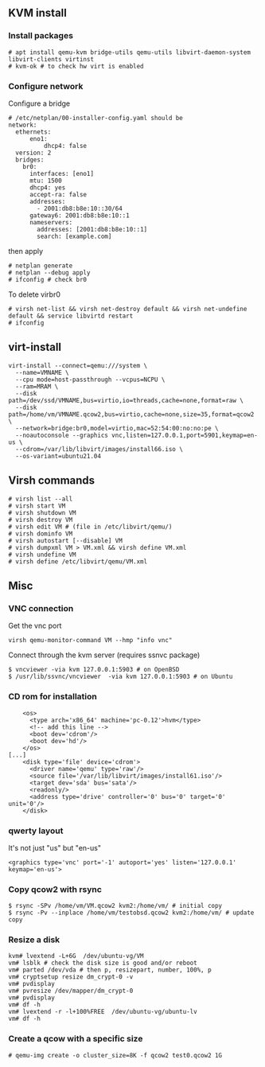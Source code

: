 ## KVM install

### Install packages

~~~
# apt install qemu-kvm bridge-utils qemu-utils libvirt-daemon-system libvirt-clients virtinst
# kvm-ok # to check hw virt is enabled
~~~

### Configure network

Configure a bridge

~~~
# /etc/netplan/00-installer-config.yaml should be
network:
  ethernets:
      eno1:
          dhcp4: false
  version: 2
  bridges:
    br0:
      interfaces: [eno1]
      mtu: 1500
      dhcp4: yes
      accept-ra: false
      addresses:
        - 2001:db8:b8e:10::30/64
      gateway6: 2001:db8:b8e:10::1
      nameservers:
        addresses: [2001:db8:b8e:10::1]
        search: [example.com]
~~~

then apply

~~~
# netplan generate
# netplan --debug apply
# ifconfig # check br0
~~~

To delete virbr0

~~~
# virsh net-list && virsh net-destroy default && virsh net-undefine default && service libvirtd restart
# ifconfig
~~~

## virt-install

~~~
virt-install --connect=qemu:///system \
  --name=VMNAME \
  --cpu mode=host-passthrough --vcpus=NCPU \
  --ram=MRAM \
  --disk path=/dev/ssd/VMNAME,bus=virtio,io=threads,cache=none,format=raw \
  --disk path=/home/vm/VMNAME.qcow2,bus=virtio,cache=none,size=35,format=qcow2 \
  --network=bridge:br0,model=virtio,mac=52:54:00:no:no:pe \
  --noautoconsole --graphics vnc,listen=127.0.0.1,port=5901,keymap=en-us \
  --cdrom=/var/lib/libvirt/images/install66.iso \
  --os-variant=ubuntu21.04
~~~

## Virsh commands

~~~
# virsh list --all
# virsh start VM
# virsh shutdown VM
# virsh destroy VM
# virsh edit VM # (file in /etc/libvirt/qemu/)
# virsh dominfo VM
# virsh autostart [--disable] VM
# virsh dumpxml VM > VM.xml && virsh define VM.xml
# virsh undefine VM
# virsh define /etc/libvirt/qemu/VM.xml
~~~

## Misc

### VNC connection

Get the vnc port

~~~
virsh qemu-monitor-command VM --hmp "info vnc"
~~~

Connect through the kvm server (requires ssnvc package)

~~~
$ vncviewer -via kvm 127.0.0.1:5903 # on OpenBSD
$ /usr/lib/ssvnc/vncviewer  -via kvm 127.0.0.1:5903 # on Ubuntu
~~~


### CD rom for installation

~~~
    <os>
      <type arch='x86_64' machine='pc-0.12'>hvm</type>
      <!-- add this line -->
      <boot dev='cdrom'/>
      <boot dev='hd'/>
    </os>
[...]
    <disk type='file' device='cdrom'>
      <driver name='qemu' type='raw'/>
      <source file='/var/lib/libvirt/images/install61.iso'/>
      <target dev='sda' bus='sata'/>
      <readonly/>
      <address type='drive' controller='0' bus='0' target='0' unit='0'/>
    </disk>
~~~

### qwerty layout

It's not just "us" but "en-us"

~~~
<graphics type='vnc' port='-1' autoport='yes' listen='127.0.0.1' keymap='en-us'>
~~~

### Copy qcow2 with rsync

~~~
$ rsync -SPv /home/vm/VM.qcow2 kvm2:/home/vm/ # initial copy
$ rsync -Pv --inplace /home/vm/testobsd.qcow2 kvm2:/home/vm/ # update copy
~~~

### Resize a disk

~~~
kvm# lvextend -L+6G  /dev/ubuntu-vg/VM
vm# lsblk # check the disk size is good and/or reboot
vm# parted /dev/vda # then p, resizepart, number, 100%, p
vm# cryptsetup resize dm_crypt-0 -v
vm# pvdisplay
vm# pvresize /dev/mapper/dm_crypt-0
vm# pvdisplay
vm# df -h
vm# lvextend -r -l+100%FREE  /dev/ubuntu-vg/ubuntu-lv
vm# df -h
~~~

### Create a qcow with a specific size

~~~
# qemu-img create -o cluster_size=8K -f qcow2 test0.qcow2 1G
~~~
